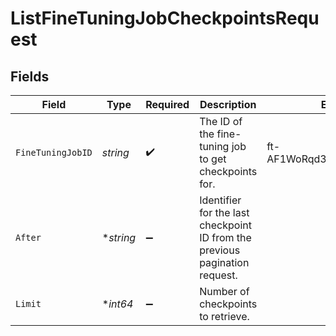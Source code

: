 # ListFineTuningJobCheckpointsRequest


## Fields

| Field                                                                       | Type                                                                        | Required                                                                    | Description                                                                 | Example                                                                     |
| --------------------------------------------------------------------------- | --------------------------------------------------------------------------- | --------------------------------------------------------------------------- | --------------------------------------------------------------------------- | --------------------------------------------------------------------------- |
| `FineTuningJobID`                                                           | *string*                                                                    | :heavy_check_mark:                                                          | The ID of the fine-tuning job to get checkpoints for.<br/>                  | ft-AF1WoRqd3aJAHsqc9NY7iL8F                                                 |
| `After`                                                                     | **string*                                                                   | :heavy_minus_sign:                                                          | Identifier for the last checkpoint ID from the previous pagination request. |                                                                             |
| `Limit`                                                                     | **int64*                                                                    | :heavy_minus_sign:                                                          | Number of checkpoints to retrieve.                                          |                                                                             |